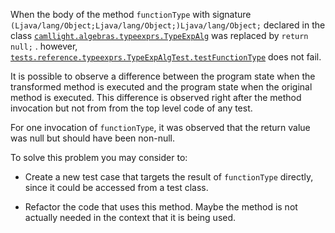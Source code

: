 
When the body of the method `functionType` with signature `(Ljava/lang/Object;Ljava/lang/Object;)Ljava/lang/Object;` declared in the class [`camllight.algebras.typeexprs.TypeExpAlg`](https://github.com/manuelleduc/Funcon4J/blob/9d2e32824daee71b895f0d9fa6091ed4de8e1513/language/src/main/java/camllight/algebras/typeexprs/TypeExpAlg.java) 
was  replaced by  `return null;` . 
however,  [`tests.reference.typeexprs.TypeExpAlgTest.testFunctionType`](https://github.com/manuelleduc/Funcon4J/blob/9d2e32824daee71b895f0d9fa6091ed4de8e1513/language/src/test/java/tests/reference/typeexprs/TypeExpAlgTest.java) does not fail. 

It is possible to observe a difference between the program state when the transformed method is executed and the program state when the original method is executed. This difference is observed right after the method invocation but not from from the top level code of any test.


For one invocation of `functionType`, it was observed that the return value  was null but should have been non-null.

To solve this problem you may consider to:

* Create a new test case that targets the result of `functionType` directly, since it could be accessed from a test class.


* Refactor the code that uses this method. Maybe the method is not actually needed in the context that it is being used.
